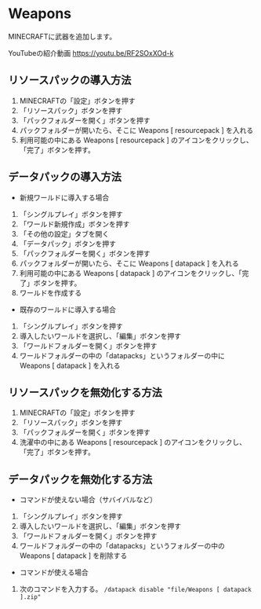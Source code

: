 # Weapons
MINECRAFTに武器を追加します。

YouTubeの紹介動画
https://youtu.be/RF2SOxXOd-k

## リソースパックの導入方法

1. MINECRAFTの「設定」ボタンを押す
2. 「リソースパック」ボタンを押す
3. 「パックフォルダーを開く」ボタンを押す
4. パックフォルダーが開いたら、そこに Weapons [ resourcepack ] を入れる
5. 利用可能の中にある Weapons [ resourcepack ] のアイコンをクリックし、「完了」ボタンを押す。

## データパックの導入方法

- 新規ワールドに導入する場合
1. 「シングルプレイ」ボタンを押す
2. 「ワールド新規作成」ボタンを押す
3. 「その他の設定」タブを開く
4. 「データパック」ボタンを押す
5. 「パックフォルダーを開く」ボタンを押す
6. パックフォルダーが開いたら、そこに Weapons [ datapack ] を入れる
7. 利用可能の中にある Weapons [ datapack ] のアイコンをクリックし、「完了」ボタンを押す。
8. ワールドを作成する

- 既存のワールドに導入する場合
1. 「シングルプレイ」ボタンを押す
2. 導入したいワールドを選択し、「編集」ボタンを押す
3. 「ワールドフォルダーを開く」ボタンを押す
4. ワールドフォルダーの中の「datapacks」というフォルダーの中に Weapons [ datapack ] を入れる

## リソースパックを無効化する方法

1. MINECRAFTの「設定」ボタンを押す
2. 「リソースパック」ボタンを押す
3. 「パックフォルダーを開く」ボタンを押す
4. 洗濯中の中にある Weapons [ resourcepack ] のアイコンをクリックし、「完了」ボタンを押す。

## データパックを無効化する方法

- コマンドが使えない場合（サバイバルなど）
1. 「シングルプレイ」ボタンを押す
2. 導入したいワールドを選択し、「編集」ボタンを押す
3. 「ワールドフォルダーを開く」ボタンを押す
4. ワールドフォルダーの中の「datapacks」というフォルダーの中の Weapons [ datapack ] を削除する

- コマンドが使える場合
1. 次のコマンドを入力する。
`/datapack disable "file/Weapons [ datapack ].zip"`
